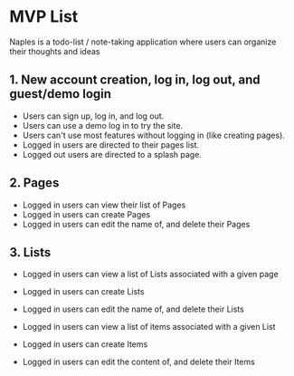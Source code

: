 # MVP List

Naples is a todo-list / note-taking application where users can organize their thoughts and ideas

## 1. New account creation, log in, log out, and guest/demo login

* Users can sign up, log in, and log out.
* Users can use a demo log in to try the site.
* Users can't use most features without logging in (like creating pages).
* Logged in users are directed to their pages list.
* Logged out users are directed to a splash page.

## 2. Pages

* Logged in users can view their list of Pages
* Logged in users can create Pages
* Logged in users can edit the name of, and delete their Pages

## 3. Lists

* Logged in users can view a list of Lists associated with a given page
* Logged in users can create Lists
* Logged in users can edit the name of, and delete their Lists

* Logged in users can view a list of items associated with a given List
* Logged in users can create Items
* Logged in users can edit the content of, and delete their Items
